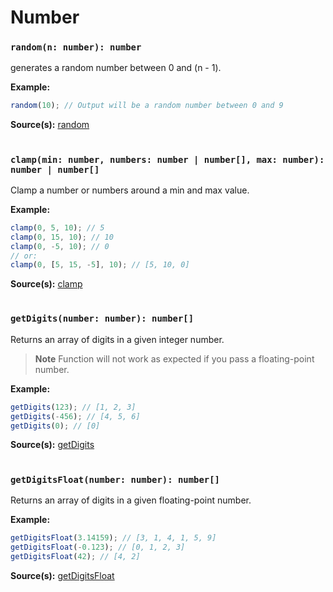 # Number

### `random(n: number): number`

generates a random number between 0 and (n - 1).

**Example:**

```typescript
random(10); // Output will be a random number between 0 and 9
```

**Source(s):**
[random](https://github.com/ManiGhazaee/ts-library/blob/main/src/ts/number.ts#L4)

#

### `clamp(min: number, numbers: number | number[], max: number): number | number[]`

Clamp a number or numbers around a min and max value.

**Example:**

```typescript
clamp(0, 5, 10); // 5
clamp(0, 15, 10); // 10
clamp(0, -5, 10); // 0
// or:
clamp(0, [5, 15, -5], 10); // [5, 10, 0]
```

**Source(s):**
[clamp](https://github.com/ManiGhazaee/ts-library/blob/main/src/ts/number.ts#L11)

#

### `getDigits(number: number): number[]`

Returns an array of digits in a given integer number.

> **Note**
> Function will not work as expected if you pass a floating-point number.

**Example:**

```typescript
getDigits(123); // [1, 2, 3]
getDigits(-456); // [4, 5, 6]
getDigits(0); // [0]
```

**Source(s):**
[getDigits](https://github.com/ManiGhazaee/ts-library/blob/main/src/ts/number.ts#L33)

#

### `getDigitsFloat(number: number): number[]`

Returns an array of digits in a given floating-point number.

**Example:**

```typescript
getDigitsFloat(3.14159); // [3, 1, 4, 1, 5, 9]
getDigitsFloat(-0.123); // [0, 1, 2, 3]
getDigitsFloat(42); // [4, 2]
```

**Source(s):**
[getDigitsFloat](https://github.com/ManiGhazaee/ts-library/blob/main/src/ts/number.ts#L52)

#
